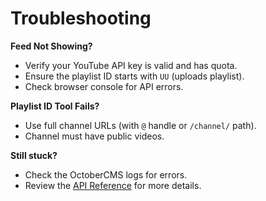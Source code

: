 # Troubleshooting

**Feed Not Showing?**
- Verify your YouTube API key is valid and has quota.
- Ensure the playlist ID starts with `UU` (uploads playlist).
- Check browser console for API errors.

**Playlist ID Tool Fails?**
- Use full channel URLs (with `@` handle or `/channel/` path).
- Channel must have public videos.

**Still stuck?**
- Check the OctoberCMS logs for errors.
- Review the [API Reference](api/) for more details.
